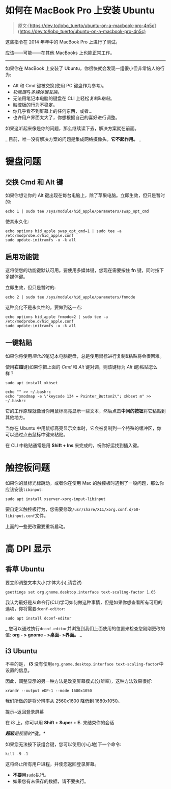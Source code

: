 # 如何在 MacBook Pro 上安装 Ubuntu

> 原文:[https://dev.to/lobo_tuerto/ubuntu-on-a-macbook-pro-4n5c](https://dev.to/lobo_tuerto/ubuntu-on-a-macbook-pro-4n5c)

这些指令在 2014 年年中的 MacBook Pro 上进行了测试。

应该——可能——在其他 MacBooks 上也能正常工作。

* * *

如果你在 MacBook 上安装了 Ubuntu，你很快就会发现一组很小但非常恼人的行为:

*   Alt 和 Cmd 键被交换(使用 PC 键盘作为参考)。
*   *功能键*与*多媒体键互换。*
*   无法用笔记本电脑的键盘在 CLI 上轻松*复制&粘贴*。
*   触控板的行为不稳定。
*   你几乎看不到屏幕上的任何东西，或者…
*   也许用户界面太大了，你想根据自己的喜好进行调整。

如果这听起来像是你的问题，那么继续读下去，解决方案就在前面。

_ 目前，唯一没有解决方案的问题是集成网络摄像头。**它不起作用。** _

# 键盘问题

## 交换 Cmd 和 Alt 键

如果你想让你的 Alt 键出现在每台电脑上，除了苹果电脑。立即生效，但只是暂时的:

```
echo 1 | sudo tee /sys/module/hid_apple/parameters/swap_opt_cmd 
```

使其永久化:

```
echo options hid_apple swap_opt_cmd=1 | sudo tee -a /etc/modprobe.d/hid_apple.conf
sudo update-initramfs -u -k all 
```

## 启用功能键

这将使您的功能键默认可用。要使用多媒体键，您现在需要按住 **fn** 键，同时按下多媒体键。

立即生效，但只是暂时的:

```
echo 2 | sudo tee /sys/module/hid_apple/parameters/fnmode 
```

这种变化不是永久性的。要做到这一点:

```
echo options hid_apple fnmode=2 | sudo tee -a /etc/modprobe.d/hid_apple.conf
sudo update-initramfs -u -k all 
```

## 一键粘贴

如果你将使用*简化的*笔记本电脑键盘，总是使用鼠标进行复制&粘贴将会很困难。

使用**右超**键(如果你把上面的 *Cmd* 和 *Alt* 键对调，则该键标为 *Alt* 键)粘贴怎么样？

```
sudo apt install xkbset

echo "" >> ~/.bashrc
echo "xmodmap -e \"keycode 134 = Pointer_Button2\"; xkbset m" >> ~/.bashrc 
```

它的工作原理就像当你用鼠标高亮显示一些文本，然后点击**中间的按钮**将它粘贴到其他地方。

当你在 Ubuntu 中用鼠标高亮显示文本时，它会被复制到一个特殊的缓冲区，你可以通过点击鼠标中键来粘贴。

在 CLI 中粘贴通常是用 **Shift + Ins** 来完成的，祝你好运找到插入键。

# 触控板问题

如果你的鼠标光标跳动，或者你在使用 Mac 的触控板时遇到了一般问题，那么你应该安装`libinput`:

```
sudo apt install xserver-xorg-input-libinput 
```

要自定义触控板行为，您需要修改`/usr/share/X11/xorg.conf.d/60-libinput.conf`文件。

上面的一些更改需要重新启动。

# 高 DPI 显示

## 香草 Ubuntu

要立即调整文本大小(字体大小),请尝试:

```
gsettings set org.gnome.desktop.interface text-scaling-factor 1.65 
```

我认为最好是从命令行(CLI)学习如何做这种事情，但是如果你想查看所有可用的选项，你将需要`dconf-editor`:

```
sudo apt install dconf-editor 
```

_ 您可以通过执行`dconf-editor`并浏览到我们上面使用的位置来检查您刚刚更改的值: **org - > gnome - >桌面- >界面。** _

## i3 Ubuntu

不幸的是， **i3** 没有使用`org.gnome.desktop.interface text-scaling-factor`中设置的信息。

因此，调整显示的另一种方法是改变屏幕模式(分辨率)，这种方法效果很好:

```
xrandr --output eDP-1 --mode 1680x1050 
```

我们所做的是将分辨率从 2560x1600 降低到 1680x1050。

提示~返回登录屏幕

在 i3 上，你可以用 **Shift + Super + E.** 来结束你的会话

***超级**是**视窗的**键。*

如果您无法按下该组合键，您可以使用(小心地)下一个命令:

```
kill -9 -1 
```

这将终止所有用户进程，并使您返回登录屏幕。

*   **不要**用`sudo`执行。
*   如果您有未保存的数据，请不要执行。